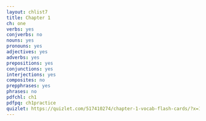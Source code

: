 ```yaml
---
layout: chlist7
title: Chapter 1
ch: one
verbs: yes
conjverbs: no
nouns: yes
pronouns: yes
adjectives: yes
adverbs: yes
prepositions: yes
conjunctions: yes
interjections: yes
composites: no
prepphrases: yes
phrases: no
pdfchl: ch1
pdfpq: ch1practice
quizlet: https://quizlet.com/517410274/chapter-1-vocab-flash-cards/?x=1jqt
---
```



